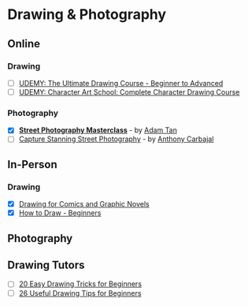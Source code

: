 # Drawing & Photography

## Online 
### Drawing
- [ ] [UDEMY: The Ultimate Drawing Course - Beginner to Advanced](https://www.udemy.com/course/the-ultimate-drawing-course-beginner-to-advanced/)
- [ ] [UDEMY: Character Art School: Complete Character Drawing Course](https://www.udemy.com/course/character-art-school-complete-character-drawing/)

### Photography
- [x] [**Street Photography Masterclass**](https://www.udemy.com/course/street-photography-masterclass/) - by [Adam Tan](https://www.adamtanphotography.com)
- [ ] [Capture Stanning Street Photography](https://www.udemy.com/course/photography-with-anthony-carbajal/) - by [Anthony Carbajal](https://www.anthonycarbajal.com)

## In-Person
### Drawing
- [x] [Drawing for Comics and Graphic Novels](https://www.city-academy.com/drawing-for-comics-and-graphic-novels)
- [x] [How to Draw - Beginners](https://www.city-academy.com/how-to-draw-beginners)

## Photography


## Drawing Tutors

- [ ] [20 Easy Drawing Tricks for Beginners](https://www.youtube.com/watch?v=IRuBHMdNBS8)
- [ ] [26 Useful Drawing Tips for Beginners](https://www.youtube.com/watch?v=W7texgGDaRs)
